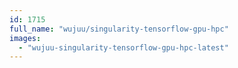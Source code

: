 ```yaml
---
id: 1715
full_name: "wujuu/singularity-tensorflow-gpu-hpc"
images: 
  - "wujuu-singularity-tensorflow-gpu-hpc-latest"
---
```

